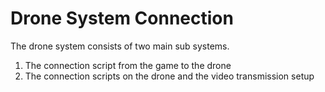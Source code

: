 # Drone System Connection

The drone system consists of two main sub systems.
1. The connection script from the game to the drone
2. The connection scripts on the drone and the video transmission setup